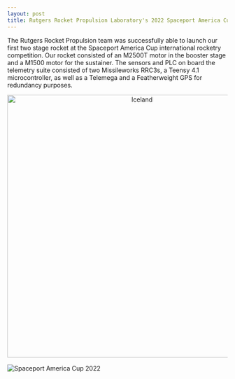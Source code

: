 ```yaml
---
layout: post
title: Rutgers Rocket Propulsion Laboratory's 2022 Spaceport America Cup Launch
---
```


The Rutgers Rocket Propulsion team was successfully able to launch our first two stage rocket at the Spaceport America Cup international rocketry competition. Our rocket consisted of an M2500T motor in the booster stage and a M1500 motor for the sustainer. The sensors and PLC on board the telemetry suite consisted of two Missileworks RRC3s, a Teensy 4.1 microcontroller, as well as a Telemega and a Featherweight GPS for redundancy purposes.

<div style="margin-bottom: 1rem; text-align: center;">
  <img src="/Pictures/spaceport.jpg" alt="Iceland" width="600" />
</div>

![](https://cdn.discordapp.com/attachments/855522433414463521/991823052960714842/5BD64986-1969-48C2-B4EE-507DCBB5AAF4.jpg "Spaceport America Cup 2022")
